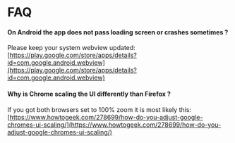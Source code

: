 
# FAQ
#### On Android the app does not pass loading screen or crashes sometimes ?
Please keep your system webview updated: [https://play.google.com/store/apps/details?id=com.google.android.webview](https://play.google.com/store/apps/details?id=com.google.android.webview)

#### Why is Chrome scaling the UI differently than Firefox ?
If you got both browsers set to 100% zoom it is most likely this: [https://www.howtogeek.com/278699/how-do-you-adjust-google-chromes-ui-scaling/](https://www.howtogeek.com/278699/how-do-you-adjust-google-chromes-ui-scaling/)


<!--stackedit_data:
eyJoaXN0b3J5IjpbLTE0ODIxMzk5NTcsLTE0MTY4Nzc5ODNdfQ
==
-->